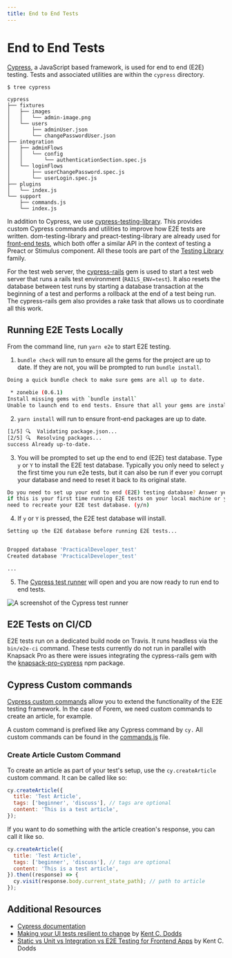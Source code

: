 ```yaml
---
title: End to End Tests
---
```


# End to End Tests

[Cypress](https://www.cypress.io), a JavaScript based framework, is used for end
to end (E2E) testing. Tests and associated utilities are within the `cypress`
directory.

```shell
$ tree cypress

cypress
├── fixtures
│   ├── images
│   │   └── admin-image.png
│   └── users
│       ├── adminUser.json
│       └── changePasswordUser.json
├── integration
│   ├── adminFlows
│   │   └── config
│   │       └── authenticationSection.spec.js
│   └── loginFlows
│       ├── userChangePassword.spec.js
│       └── userLogin.spec.js
├── plugins
│   └── index.js
└── support
    ├── commands.js
    └── index.js
```

In addition to Cypress, we use
[cypress-testing-library](https://github.com/testing-library/cypress-testing-library).
This provides custom Cypress commands and utilities to improve how E2E tests are
written. dom-testing-library and preact-testing-library are already used for
[front-end tests](/tests/frontend-tests), which both offer a similar API in the
context of testing a Preact or Stimulus component. All these tools are part of
the [Testing Library](https://testing-library.com) family.

For the test web server, the
[cypress-rails](https://github.com/testdouble/cypress-rails) gem is used to
start a test web server that runs a rails test environment (`RAILS_ENV=test`).
It also resets the database between test runs by starting a database transaction
at the beginning of a test and performs a rollback at the end of a test being
run. The cypress-rails gem also provides a rake task that allows us to
coordinate all this work.

## Running E2E Tests Locally

From the command line, run `yarn e2e` to start E2E testing.

1. `bundle check` will run to ensure all the gems for the project are up to
   date. If they are not, you will be prompted to run `bundle install`.

```bash
Doing a quick bundle check to make sure gems are all up to date.

 * zonebie (0.6.1)
Install missing gems with `bundle install`
Unable to launch end to end tests. Ensure that all your gems are installed and up to date.
```

2. `yarn install` will run to ensure front-end packages are up to date.

```bash
[1/5] 🔍  Validating package.json...
[2/5] 🔍  Resolving packages...
success Already up-to-date.
```

3. You will be prompted to set up the end to end (E2E) test database. Type `y`
   or `Y` to install the E2E test database. Typically you only need to select
   `y` the first time you run e2e tests, but it can also be run if ever you
   corrupt your database and need to reset it back to its original state.

```bash
Do you need to set up your end to end (E2E) testing database? Answer yes
if this is your first time running E2E tests on your local machine or you
need to recreate your E2E test database. (y/n)
```

4. If `y` or `Y` is pressed, the E2E test database will install.

```bash
Setting up the E2E database before running E2E tests...


Dropped database 'PracticalDeveloper_test'
Created database 'PracticalDeveloper_test'

...
```

5. The
   [Cypress test runner](https://docs.cypress.io/guides/core-concepts/test-runner.html#Overview)
   will open and you are now ready to run end to end tests.

![A screenshot of the Cypress test runner](/cypress-test-runner.png)

## E2E Tests on CI/CD

E2E tests run on a dedicated build node on Travis. It runs headless via the
`bin/e2e-ci` command. These tests currently do not run in parallel with Knapsack
Pro as there were issues integrating the cypress-rails gem with the
[knapsack-pro-cypress](https://github.com/KnapsackPro/knapsack-pro-cypress) npm
package.

## Cypress Custom commands

[Cypress custom commands](https://docs.cypress.io/api/cypress-api/custom-commands.html)
allow you to extend the functionality of the E2E testing framework. In the case
of Forem, we need custom commands to create an article, for example.

A custom command is prefixed like any Cypress command by `cy.` All custom
commands can be found in the
[commands.js](https://github.com/forem/forem/blob/master/cypress/support/commands.js) file.

### Create Article Custom Command

To create an article as part of your test's setup, use the `cy.createArticle`
custom command. It can be called like so:

```javascript
cy.createArticle({
  title: 'Test Article',
  tags: ['beginner', 'discuss'], // tags are optional
  content: 'This is a test article',
});
```

If you want to do something with the article creation's response, you can call
it like so.

```javascript
cy.createArticle({
  title: 'Test Article',
  tags: ['beginner', 'discuss'], // tags are optional
  content: 'This is a test article',
}).then((response) => {
  cy.visit(response.body.current_state_path); // path to article
});
```

## Additional Resources

- [Cypress documentation](https://docs.cypress.io)
- [Making your UI tests resilient to change](https://kentcdodds.com/blog/making-your-ui-tests-resilient-to-change)
  by [Kent C. Dodds](https://twitter.com/kentcdodds)
- [Static vs Unit vs Integration vs E2E Testing for Frontend Apps](https://kentcdodds.com/blog/unit-vs-integration-vs-e2e-tests)
  by Kent C. Dodds
